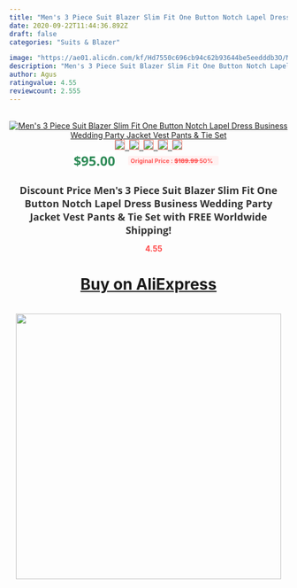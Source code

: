 ```yaml
---
title: "Men's 3 Piece Suit Blazer Slim Fit One Button Notch Lapel Dress Business Wedding Party Jacket Vest Pants & Tie Set"
date: 2020-09-22T11:44:36.892Z
draft: false
categories: "Suits & Blazer"

image: "https://ae01.alicdn.com/kf/Hd7550c696cb94c62b93644be5eedddb3O/Men-s-3-Piece-Suit-Blazer-Slim-Fit-One-Button-Notch-Lapel-Dress-Business-Wedding-Party.jpg"
description: "Men's 3 Piece Suit Blazer Slim Fit One Button Notch Lapel Dress Business Wedding Party Jacket Vest Pants & Tie Set"
author: Agus
ratingvalue: 4.55
reviewcount: 2.555
---
```

<br>
<div style="text-align: center;">
<a href="https://s.click.aliexpress.com/e/_A0dWKZ" target="_blank" rel="nofollow noopener noreferrer"><img alt="Men's 3 Piece Suit Blazer Slim Fit One Button Notch Lapel Dress Business Wedding Party Jacket Vest Pants & Tie Set" class="magnifier-image" src="https://ae01.alicdn.com/kf/Hd7550c696cb94c62b93644be5eedddb3O/Men-s-3-Piece-Suit-Blazer-Slim-Fit-One-Button-Notch-Lapel-Dress-Business-Wedding-Party.jpg_640x640.jpg">
<br>
<img style="border:1px solid salmon" src="https://ae01.alicdn.com/kf/Hd7550c696cb94c62b93644be5eedddb3O/Men-s-3-Piece-Suit-Blazer-Slim-Fit-One-Button-Notch-Lapel-Dress-Business-Wedding-Party.jpg_120x120.jpg">&nbsp;&nbsp;<img style="border:1px solid salmon" src="https://ae01.alicdn.com/kf/Hce57c837e3774d7b96f90d1c109fd157L/Men-s-3-Piece-Suit-Blazer-Slim-Fit-One-Button-Notch-Lapel-Dress-Business-Wedding-Party.jpg_120x120.jpg">&nbsp;&nbsp;<img style="border:1px solid salmon" src="https://ae01.alicdn.com/kf/Hd99cad03e137477ba204ec95d096326bu/Men-s-3-Piece-Suit-Blazer-Slim-Fit-One-Button-Notch-Lapel-Dress-Business-Wedding-Party.jpg_120x120.jpg">&nbsp;&nbsp;<img style="border:1px solid salmon" src="https://ae01.alicdn.com/kf/H4baabb53513e4427a0b473c57d175ae40/Men-s-3-Piece-Suit-Blazer-Slim-Fit-One-Button-Notch-Lapel-Dress-Business-Wedding-Party.jpg_120x120.jpg">&nbsp;&nbsp;<img style="border:1px solid salmon" src="https://ae01.alicdn.com/kf/H537fd8f5f91e475787a0e55b6381a57aU/Men-s-3-Piece-Suit-Blazer-Slim-Fit-One-Button-Notch-Lapel-Dress-Business-Wedding-Party.jpg_120x120.jpg"></a></div><br0>
<div style="text-align: center;"><span style="background-color: white; border: 0px; box-sizing: border-box; color: seagreen; display: inline-block; font-family: &quot;open sans&quot; , &quot;arial&quot; , &quot;helvetica&quot; , sans-serif , &quot;heiti&quot;; font-size: 24px; font-stretch: inherit; font-weight: 700; line-height: inherit; margin: 0px 10px 0px 0px; padding: 0px; vertical-align: middle;">$95.00 </span>
<span style="background: rgb(255 , 241 , 241); border-radius: 3px; border: 0px; box-sizing: border-box; color: #ff4747; display: inline-block; font-family: inherit; font-size: 12px; font-stretch: inherit; font-style: inherit; font-variant: inherit; font-weight: 600; line-height: inherit; margin: 0px; padding: 2px 5px; transform: scale(0.9); vertical-align: middle;">Original Price : <b style="text-decoration: line-through;">$189.99 </b> 50%&nbsp;&nbsp;</span></div>
<h1 style="color: #333333; display: inline-block; font-family: &quot;open sans&quot; , &quot;arial&quot; , &quot;helvetica&quot; , sans-serif , &quot;heiti&quot;; font-size: 18px; font-stretch: inherit; font-weight: 700; text-align: center;">Discount Price Men's 3 Piece Suit Blazer Slim Fit One Button Notch Lapel Dress Business Wedding Party Jacket Vest Pants & Tie Set with FREE Worldwide Shipping!</h1>
<div style="color: #ff4747; text-align: center;">
<img src="https://4.bp.blogspot.com/-M0ZcTcb-5uY/XleCXlxnR4I/AAAAAAAAAEc/OrjgMkXV1oMQFaCRZj5HQwOCBcu3w1FegCPcBGAYYCw/s1600/star.png" style="height: 15px;">&nbsp;<b>4.55</b></div>
<div class="button_cont" align="center"><a class="buynow_a" href="https://s.click.aliexpress.com/e/_A0dWKZ" target="_blank" rel="nofollow noopener noreferrer"><H1>Buy on AliExpress</H1></a></div><br>
<div class="separator" style="clear: both; text-align: center;">
<img src="https://lh3.googleusercontent.com/-pTy5HemUv9M/XlePHvY0dAI/AAAAAAAAAE4/0nX5iRUoIWY8eMW9Dpxeirr157OZliDIgCLcBGAsYHQ/s1600/badge.gif" width="480">
</div>
